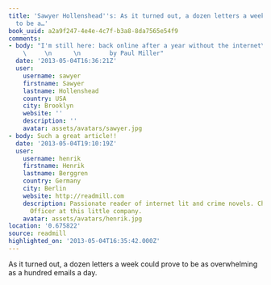 ```yaml
---
title: 'Sawyer Hollenshead''s: As it turned out, a dozen letters a week could prove
  to be a…'
book_uuid: a2a9f247-4e4e-4c7f-b3a8-8da7565e54f9
comments:
- body: "I'm still here: back online after a year without the internet\n        \n
    \     \n      \n        by Paul Miller"
  date: '2013-05-04T16:36:21Z'
  user:
    username: sawyer
    firstname: Sawyer
    lastname: Hollenshead
    country: USA
    city: Brooklyn
    website: ''
    description: ''
    avatar: assets/avatars/sawyer.jpg
- body: Such a great article!!
  date: '2013-05-04T19:10:19Z'
  user:
    username: henrik
    firstname: Henrik
    lastname: Berggren
    country: Germany
    city: Berlin
    website: http://readmill.com
    description: Passionate reader of internet lit and crime novels. Chief Happiness
      Officer at this little company.
    avatar: assets/avatars/henrik.jpg
location: '0.675822'
source: readmill
highlighted_on: '2013-05-04T16:35:42.000Z'
---
```


As it turned out, a dozen letters a week could prove to be as overwhelming as a hundred emails a day.